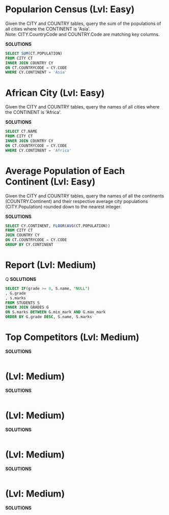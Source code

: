 # Popularion Census (Lvl: Easy)
Given the CITY and COUNTRY tables, query the sum of the populations of all cities where the CONTINENT is 'Asia'.  
Note: CITY.CountryCode and COUNTRY.Code are matching key columns.  

**SOLUTIONS**
```sql
SELECT SUM(CT.POPULATION)
FROM CITY CT
INNER JOIN COUNTRY CY
ON CT.COUNTRYCODE = CY.CODE
WHERE CY.CONTINENT = 'Asia'
```

# African City (Lvl: Easy)
Given the CITY and COUNTRY tables, query the names of all cities where the CONTINENT is 'Africa'.

**SOLUTIONS**
```sql
SELECT CT.NAME
FROM CITY CT
INNER JOIN COUNTRY CY
ON CT.COUNTRYCODE = CY.CODE
WHERE CY.CONTINENT = 'Africa'
```

# Average Population of Each Continent (Lvl: Easy)
Given the CITY and COUNTRY tables, query the names of all the continents (COUNTRY.Continent) and their respective average city populations (CITY.Population) rounded down to the nearest integer.

**SOLUTIONS**
```sql
SELECT CY.CONTINENT, FLOOR(AVG(CT.POPULATION))
FROM CITY CT
JOIN COUNTRY CY
ON CT.COUNTRYCODE = CY.CODE
GROUP BY CY.CONTINENT
```

# Report (Lvl: Medium)
Q
**SOLUTIONS**
```sql
SELECT IF(grade >= 8, S.name, "NULL")
, G.grade
, s.marks
FROM STUDENTS S
INNER JOIN GRADES G
ON S.marks BETWEEN G.min_mark AND G.max_mark
ORDER BY G.grade DESC, S.name, S.marks
```

# Top Competitors (Lvl: Medium)
**SOLUTIONS**
```sql
```

# (Lvl: Medium)
**SOLUTIONS**
```sql
```

# (Lvl: Medium)
**SOLUTIONS**
```sql
```

# (Lvl: Medium)
**SOLUTIONS**
```sql
```

# (Lvl: Medium)
**SOLUTIONS**
```sql
```
